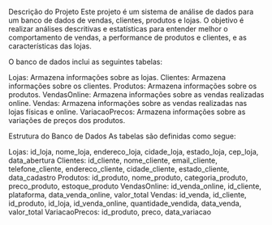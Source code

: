 Descrição do Projeto
Este projeto é um sistema de análise de dados para um banco de dados de vendas, clientes, produtos e lojas. O objetivo é realizar análises descritivas e estatísticas para entender melhor o comportamento de vendas, a performance de produtos e clientes, e as características das lojas.

O banco de dados inclui as seguintes tabelas:

Lojas: Armazena informações sobre as lojas.
Clientes: Armazena informações sobre os clientes.
Produtos: Armazena informações sobre os produtos.
VendasOnline: Armazena informações sobre as vendas realizadas online.
Vendas: Armazena informações sobre as vendas realizadas nas lojas físicas e online.
VariacaoPrecos: Armazena informações sobre as variações de preços dos produtos.


Estrutura do Banco de Dados
As tabelas são definidas como segue:

Lojas: id_loja, nome_loja, endereco_loja, cidade_loja, estado_loja, cep_loja, data_abertura
Clientes: id_cliente, nome_cliente, email_cliente, telefone_cliente, endereco_cliente, cidade_cliente, estado_cliente, data_cadastro
Produtos: id_produto, nome_produto, categoria_produto, preco_produto, estoque_produto
VendasOnline: id_venda_online, id_cliente, plataforma, data_venda_online, valor_total
Vendas: id_venda, id_cliente, id_produto, id_loja, id_venda_online, quantidade_vendida, data_venda, valor_total
VariacaoPrecos: id_produto, preco, data_variacao
